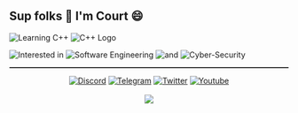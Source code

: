 <h2>Sup folks 👋 I'm Court 😄</h2>

![Learning C++](https://img.shields.io/badge/-Currently_learning_⇒-8A2BE2) ![C++ Logo](https://img.shields.io/badge/-C++-blue?style=flat&logo=c%2B%2B)

![Interested in](https://img.shields.io/badge/-Interested_in_⇒-0A0A0A) ![Software Engineering](https://img.shields.io/badge/-software_engineering-blue) ![and](https://img.shields.io/badge/-and-126e1e) ![Cyber-Security](https://img.shields.io/badge/-cyber--security-8f294b)

<hr style="border: none; height: 2px; background: #333; border-radius: 2px;">

<div align="center">
  <a href="https://discord.gg/"><img src="https://img.shields.io/badge/Discord-%237289DA.svg?logo=discord&logoColor=white" alt="Discord"></a>
  <a href="https://telegram.org/"><img src="https://img.shields.io/badge/Telegram-2CA5E0?logo=telegram&logoColor=white" alt="Telegram"></a>
  <a href="https://twitter.com/"><img src="https://img.shields.io/badge/Twitter-%231DA1F2.svg?logo=Twitter&logoColor=white" alt="Twitter"></a>
  <a href="https://youtube.com/"><img src="https://img.shields.io/badge/YouTube-a80008?&logo=youtube&logoColor=white" alt="Youtube"></a>
</div>  
<br>
<div align="center">
<img src="https://komarev.com/ghpvc/?username=Cod3Druid&&style=flat-square" align="center" />
</div>  

